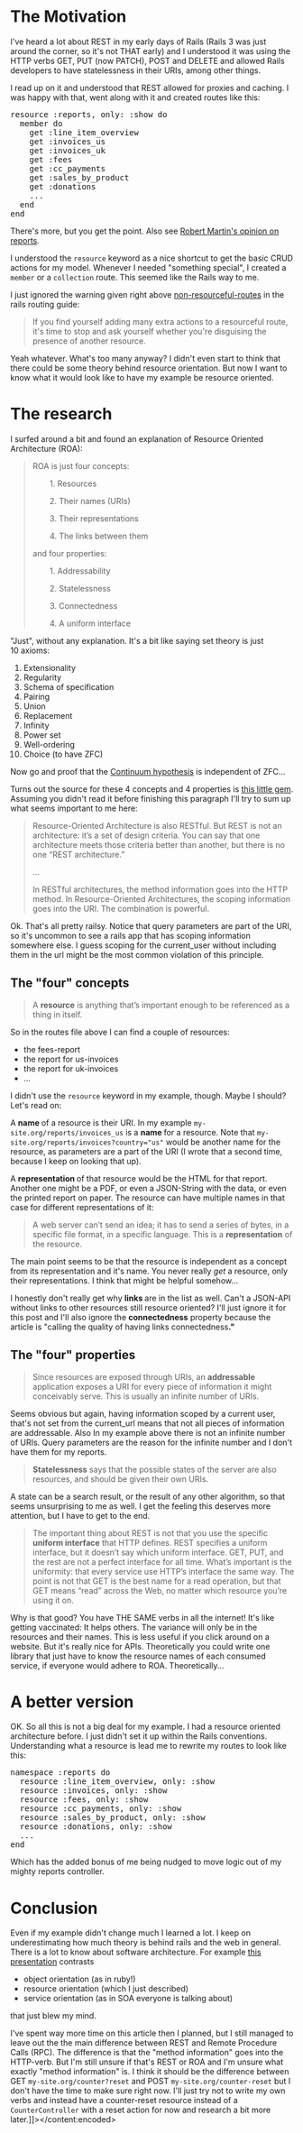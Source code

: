 # The Motivation

I've heard a lot about REST in my early days of Rails (Rails 3 was just around the corner, so it's not THAT early) and I understood it was using the HTTP verbs GET, PUT (now PATCH), POST and DELETE and allowed Rails developers to have statelessness in their URIs, among other things.

I read up on it and understood that REST allowed for proxies and caching. I was happy with that, went along with it and created routes like this:
<pre>resource :reports, only: :show do
  member do
    get :line_item_overview
    get :invoices_us
    get :invoices_uk
    get :fees
    get :cc_payments
    get :sales_by_product
    get :donations
    ...
  end
end</pre>

There's more, but you get the point. Also see <a href="https://www.youtube.com/watch?v=Gt0M_OHKhQE#t=1675" target="_blank">Robert Martin's opinion on reports</a>.

I understood the <code>resource</code> keyword as a nice shortcut to get the basic CRUD actions for my model. Whenever I needed "something special", I created a <code>member</code> or a <code>collection</code> route. This seemed like the Rails way to me.

I just ignored the warning given right above <a title="non-resourceful-routes in the rails routing guide" href="http://guides.rubyonrails.org/routing.html#non-resourceful-routes" target="_blank">non-resourceful-routes</a> in the rails routing guide:
<blockquote>If you find yourself adding many extra actions to a resourceful route, it's time to stop and ask yourself whether you're disguising the presence of another resource.</blockquote>
Yeah whatever. What's too many anyway? I didn't even start to think that there could be some theory behind resource orientation. But now I want to know what it would look like to have my example be resource oriented.
<h1>The research</h1>
I surfed around a bit and found an explanation of Resource Oriented Architecture (ROA):
<blockquote>ROA is just four concepts:
<p style="padding-left: 30px;">1. Resources</p>
<p style="padding-left: 30px;">2. Their names (URIs)</p>
<p style="padding-left: 30px;">3. Their representations</p>
<p style="padding-left: 30px;">4. The links between them</p>
and four properties:
<p style="padding-left: 30px;">1. Addressability</p>
<p style="padding-left: 30px;">2. Statelessness</p>
<p style="padding-left: 30px;">3. Connectedness</p>
<p style="padding-left: 30px;">4. A uniform interface</p>
</blockquote>
"Just", without any explanation. It's a bit like saying set theory is just 10 axioms:
<ol>
    <li><span class="toctext">Extensionality</span></li>
    <li><span class="toctext">Regularity</span></li>
    <li><span class="toctext">Schema</span><span class="toctext"> of </span><span class="toctext">specification</span></li>
    <li><span class="toctext">Pairing</span></li>
    <li><span class="toctext">Union</span></li>
    <li><span class="toctext">Replacement</span></li>
    <li><span class="toctext">Infinity</span></li>
    <li><span class="toctext">Power</span><span class="toctext"> set</span></li>
    <li><span class="toctext">Well-ordering</span></li>
    <li>Choice (to have ZFC)</li>
</ol>
Now go and proof that the <a title="Continuum hypothesis" href="http://en.wikipedia.org/wiki/Continuum_hypothesis">Continuum hypothesis</a> is independent of ZFC...

Turns out the source for these 4 concepts and 4 properties is <a title="Restful Web Services - All block quotes in this article have this as their source" href="http://www.crummy.com/writing/RESTful-Web-Services/RESTful_Web_Services.pdf" target="_blank">this little gem</a>. Assuming you didn't read it before finishing this paragraph I'll try to sum up what seems important to me here:
<blockquote>Resource-Oriented Architecture is also RESTful. But REST is not an architecture: it’s a set of design criteria. You can say that one architecture meets those criteria better than another, but there is no one “REST architecture.”

...

In RESTful architectures, the method information goes into the HTTP method. In Resource-Oriented Architectures, the scoping information goes into the URI. The combination is powerful.</blockquote>
Ok. That's all pretty railsy. Notice that query parameters are part of the URI, so it's uncommon to see a rails app that has scoping information somewhere else. I guess scoping for the current_user without including them in the url might be the most common violation of this principle.
<h2>The "four" concepts</h2>
<blockquote>A <strong>resource</strong> is anything that’s important enough to be referenced as a thing in itself.</blockquote>
So in the routes file above I can find a couple of resources:
<ul>
    <li>the fees-report</li>
    <li>the report for us-invoices</li>
    <li>the report for uk-invoices</li>
    <li>...</li>
</ul>
I didn't use the <code>resource</code> keyword in my example, though. Maybe I should? Let's read on:

A <strong>name </strong>of a resource is their URI. In my example <code>my-site.org/reports/invoices_us</code> is a <strong>name </strong>for a resource. Note that <code>my-site.org/reports/invoices?country="us"</code> would be another name for the resource, as parameters are a part of the URI (I wrote that a second time, because I keep on looking that up).

A <strong>representation </strong>of that resource would be the HTML for that report. Another one might be a PDF, or even a JSON-String with the data, or even the printed report on paper. The resource can have multiple names in that case for different representations of it:
<blockquote>A web server can’t send an idea; it has to send a series of bytes, in a specific file format, in a specific language. This is a <strong>representation</strong> of the resource.</blockquote>
The main point seems to be that the resource is independent as a concept from its representation and it's name. You never really <em>get</em> a resource, only their representations. I think that might be helpful somehow...

I honestly don't really get why <strong>links </strong>are in the list as well. Can't a JSON-API without links to other resources still resource oriented? I'll just ignore it for this post and I'll also ignore the <strong>connectedness</strong> property because the article is "calling the quality of having links connectedness<strong>."</strong>
<h2>The "four" properties</h2>
<blockquote>Since resources are exposed through URIs, an <strong>addressable</strong> application exposes a URI for every piece of information it might conceivably serve. This is usually an infinite number of URIs.</blockquote>
Seems obvious but again, having information scoped by a current user, that's not set from the current_url means that not all pieces of information are addressable. Also In my example above there is not an infinite number of URIs. Query parameters are the reason for the infinite number and I don't have them for my reports.
<blockquote><strong>Statelessness</strong> says that the possible states of the server are also resources, and should be given their own URIs.</blockquote>
A state can be a search result, or the result of any other algorithm, so that seems unsurprising to me as well. I get the feeling this deserves more attention, but I have to get to the end.
<blockquote>The important thing about REST is not that you use the specific <strong>uniform interface</strong> that HTTP defines. REST specifies a uniform interface, but it doesn’t say which uniform interface. GET, PUT, and the rest are not a perfect interface for all time. What’s important is the uniformity: that every service use HTTP’s interface the same way. The point is not that GET is the best name for a read operation, but that GET means “read” across the Web, no matter which resource you’re using it on.</blockquote>
Why is that good? You have THE SAME verbs in all the internet! It's like getting vaccinated: It helps others. The variance will only be in the resources and their names. This is less useful if you click around on a website. But it's really nice for APIs. Theoretically you could write one library that just have to know the resource names of each consumed service, if everyone would adhere to ROA. Theoretically...
<h1>A better version</h1>
OK. So all this is not a big deal for my example. I had a resource oriented architecture before. I just didn't set it up within the Rails conventions. Understanding what a resource is lead me to rewrite my routes to look like this:
<pre>namespace :reports do
  resource :line_item_overview, only: :show
  resource :invoices, only: :show
  resource :fees, only: :show
  resource :cc_payments, only: :show
  resource :sales_by_product, only: :show
  resource :donations, only: :show
  ...
end</pre>
Which has the added bonus of me being nudged to move logic out of my mighty reports controller.
<h1>Conclusion</h1>
Even if my example didn't change much I learned a lot. I keep on underestimating how much theory is behind rails and the web in general. There is a lot to know about software architecture. For example <a href="http://research.microsoft.com/pubs/117710/3-arch-styles.pdf" target="_blank">this presentation</a> contrasts
<ul>
    <li>object orientation (as in ruby!)</li>
    <li>resource orientation (which I just described)</li>
    <li>service orientation (as in SOA everyone is talking about)</li>
</ul>
that just blew my mind.

I've spent way more time on this article then I planned, but I still managed to leave out the the main difference between REST and Remote Procedure Calls (RPC). The difference is that the "method information" goes into the HTTP-verb. But I'm still unsure if that's REST or ROA and I'm unsure what exactly "method information" is. I think it should be the difference between GET <code>my-site.org/counter?reset</code> and POST <code>my-site.org/counter-reset</code> but I don't have the time to make sure right now. I'll just try not to write my own verbs and instead have a counter-reset resource instead of a <code>CounterController</code> with a reset action for now and research a bit more later.]]></content:encoded>
